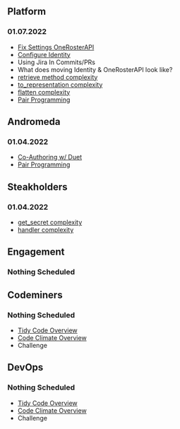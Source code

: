 ## Platform
### 01.07.2022
* [Fix Settings OneRosterAPI](https://codeclimate.com/repos/618affdb34c9db014d00f29f/issues)
* [Configure Identity](https://codeclimate.com/repos/618affe13f06d801b700b120)
* Using Jira In Commits/PRs
* What does moving Identity & OneRosterAPI look like?
* [retrieve method complexity](https://codeclimate.com/repos/6130fae2b1505d60a90033ff/src/mapper/views.py/source#issue-fa022e53aaeab062eb001d317f5c7c76)
* [to_representation complexity](https://codeclimate.com/repos/6130fae2b1505d60a90033ff/src/mapper/serializers/shadows.py/source#issue-d67ea0118c975fc7484bf5ae801642b8)
* [flatten complexity](https://codeclimate.com/repos/6130fae2b1505d60a90033ff/src/mapper/models/identifier.py/source#issue-923758b45101f343ed1efe3ca0fcd90c)
* [Pair Programming](https://github.com/StrongMind/culture/blob/master/tech_sessions/pair_programming.md)

## Andromeda
### 01.04.2022
* [Co-Authoring w/ Duet](https://github.com/git-duet/git-duet)
* [Pair Programming](https://github.com/StrongMind/culture/blob/master/tech_sessions/pair_programming.md)

## Steakholders
### 01.04.2022
* [get_secret complexity](https://codeclimate.com/repos/6179dae754ef16014d0031b2/secret_manager.py/source#issue-e3e5c5d29de5e01b445615deecc5f20d)
* [handler complexity](https://codeclimate.com/repos/6179dae754ef16014d0031b2/identity_provisioner.py/source#issue-c1727d5ca00674aa6c4d015a35286c93)

## Engagement
### Nothing Scheduled

## Codeminers
### Nothing Scheduled
* [Tidy Code Overview](https://github.com/StrongMind/culture/blob/master/tech_sessions/tidy_code.md)
* [Code Climate Overview](http://www.codeclimate.com)
* Challenge

## DevOps
### Nothing Scheduled
* [Tidy Code Overview](https://github.com/StrongMind/culture/blob/master/tech_sessions/tidy_code.md)
* [Code Climate Overview](http://www.codeclimate.com)
* Challenge
